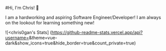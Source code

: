 #Hi, I'm Chris! 👋

I am a hardworking and aspiring Software Engineer/Developer! I am always on the lookout for learning something new!

![<chris0gan's Stats] (https://github-readme-stats.vercel.app/api?username=<chris0gan>&theme=vue-dark&show_icons=true&hide_border=true&count_private=true)


<!--
**chris0gan/chris0gan** is a ✨ _special_ ✨ repository because its `README.md` (this file) appears on your GitHub profile.

Here are some ideas to get you started:

- 🔭 I’m currently working on ...
- 🌱 I’m currently learning ...
- 👯 I’m looking to collaborate on ...
- 🤔 I’m looking for help with ...
- 💬 Ask me about ...
- 📫 How to reach me: ...
- 😄 Pronouns: ...
- ⚡ Fun fact: ...
-->
